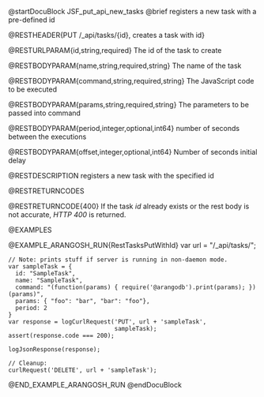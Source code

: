 
@startDocuBlock JSF_put_api_new_tasks
@brief registers a new task with a pre-defined id

@RESTHEADER{PUT /_api/tasks/{id}, creates a task with id}

@RESTURLPARAM{id,string,required}
The id of the task to create

@RESTBODYPARAM{name,string,required,string}
The name of the task

@RESTBODYPARAM{command,string,required,string}
The JavaScript code to be executed

@RESTBODYPARAM{params,string,required,string}
The parameters to be passed into command

@RESTBODYPARAM{period,integer,optional,int64}
number of seconds between the executions

@RESTBODYPARAM{offset,integer,optional,int64}
Number of seconds initial delay 

@RESTDESCRIPTION
registers a new task with the specified id

@RESTRETURNCODES

@RESTRETURNCODE{400}
If the task *id* already exists or the rest body is not accurate, *HTTP 400* is returned.

@EXAMPLES

@EXAMPLE_ARANGOSH_RUN{RestTasksPutWithId}
    var url = "/_api/tasks/";

    // Note: prints stuff if server is running in non-daemon mode.
    var sampleTask = {
      id: "SampleTask",
      name: "SampleTask",
      command: "(function(params) { require('@arangodb').print(params); })(params)",
      params: { "foo": "bar", "bar": "foo"},
      period: 2
    }
    var response = logCurlRequest('PUT', url + 'sampleTask',
                                  sampleTask);
    assert(response.code === 200);

    logJsonResponse(response);

    // Cleanup:
    curlRequest('DELETE', url + 'sampleTask');
@END_EXAMPLE_ARANGOSH_RUN
@endDocuBlock

